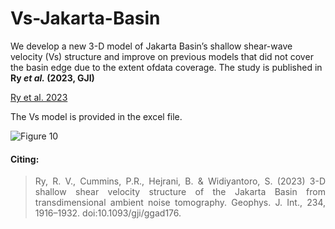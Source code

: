 # Vs-Jakarta-Basin

We develop a new 3-D model of Jakarta Basin’s shallow shear-wave velocity (Vs) structure and improve on previous models that did not cover the basin edge due to the extent ofdata coverage. The study is published in <b>Ry <i>et al.</i> (2023, GJI)</b>
  
  [Ry et al. 2023](https://doi.org/10.1093/gji/ggad176)

The Vs model is provided in the excel file. </p>

![Figure 10](https://github.com/rexhavry/Vs-Jakarta-Basin/assets/37613362/82efa120-578d-43ec-9552-7a744b203dc7)

#### Citing:
><p align="justify">Ry, R. V., Cummins, P.R., Hejrani, B. & Widiyantoro, S. (2023) 3-D shallow shear velocity structure of the Jakarta Basin from transdimensional ambient noise tomography. Geophys. J. Int., 234, 1916–1932. doi:10.1093/gji/ggad176.</p>
